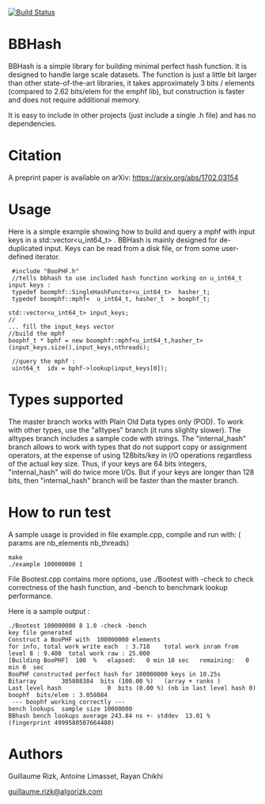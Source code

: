 [![Build Status](https://travis-ci.org/rizkg/BBHash.svg?branch=master)](https://travis-ci.org/rizkg/BBHash)

# BBHash
BBHash is a simple library for building minimal perfect hash function.
It is designed to handle large scale datasets. The function is just a little bit larger than other state-of-the-art libraries, it takes approximately 3 bits / elements (compared to 2.62 bits/elem for the emphf lib), but construction is faster and does not require additional memory. 

It is easy to include in other projects (just include a single .h file) and has no dependencies.

# Citation
A preprint paper is available on arXiv: https://arxiv.org/abs/1702.03154

# Usage
Here is a simple example showing how to build and query a mphf with input keys in a std::vector<u_int64_t> . BBHash is mainly designed for de-duplicated input. Keys can be read from a disk file, or from some user-defined iterator.

     #include "BooPHF.h"
     //tells bbhash to use included hash function working on u_int64_t input keys :
     typedef boomphf::SingleHashFunctor<u_int64_t>  hasher_t;
     typedef boomphf::mphf<  u_int64_t, hasher_t  > boophf_t;
     
    std::vector<u_int64_t> input_keys;
    //
    ... fill the input_keys vector
    //build the mphf  
    boophf_t * bphf = new boomphf::mphf<u_int64_t,hasher_t>(input_keys.size(),input_keys,nthreads);
     
     //query the mphf :
     uint64_t  idx = bphf->lookup(input_keys[0]);

# Types supported
The master branch works with Plain Old Data types only (POD). To work with other types, use the "alltypes" branch (it runs slighlty slower). The alltypes branch includes a sample code with strings. The "internal_hash" branch allows to work with types that do not support copy or assignment operators, at the expense of using 128bits/key in I/O operations regardless of the actual key size. Thus, if your keys are 64 bits integers, "internal_hash" will do twice more I/Os. But if your keys are longer than 128 bits, then "internal_hash" branch will be faster than the master branch.

# How to run test

A sample usage is provided in file example.cpp, compile and run with: ( params are nb_elements nb_threads)

    make
    ./example 100000000 1
    

File Bootest.cpp contains more options, use ./Bootest with  -check to check correctness of the hash function, and -bench to benchmark lookup performance.
    
Here is a sample output :
    


    ./Bootest 100000000 8 1.0 -check -bench
    key file generated 
    Construct a BooPHF with  100000000 elements  
    for info, total work write each  : 3.718    total work inram from level 8 : 9.408  total work raw : 25.000 
    [Building BooPHF]  100  %   elapsed:   0 min 10 sec   remaining:   0 min 0  sec
    BooPHF constructed perfect hash for 100000000 keys in 10.25s
    Bitarray       305808384  bits (100.00 %)   (array + ranks )
    Last level hash             0  bits (0.00 %) (nb in last level hash 0)
    boophf  bits/elem : 3.058084
     --- boophf working correctly --- 
    bench lookups  sample size 10000000 
    BBhash bench lookups average 243.84 ns +- stddev  13.01 %   (fingerprint 4999580507664480)
 



# Authors
Guillaume Rizk, Antoine Limasset, Rayan Chikhi

guillaume.rizk@algorizk.com
